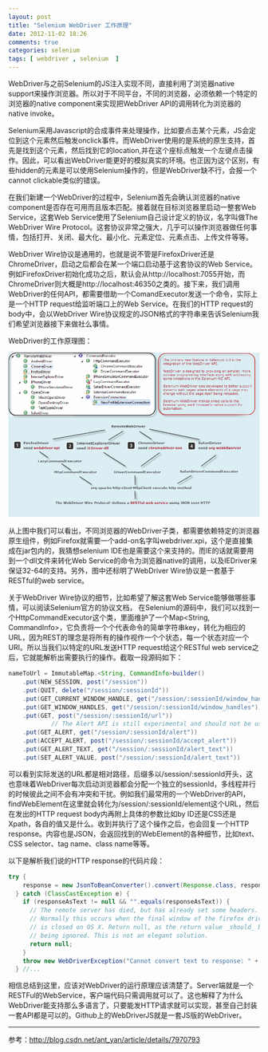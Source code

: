 ```yaml
---
layout: post
title: "Selenium WebDriver 工作原理"
date: 2012-11-02 18:26
comments: true
categories: selenium
tags: [ webdriver , selenium  ]
---
```

WebDriver与之前Selenium的JS注入实现不同，直接利用了浏览器native support来操作浏览器。所以对于不同平台，不同的浏览器，必须依赖一个特定的浏览器的native component来实现把WebDriver API的调用转化为浏览器的native invoke。   

Selenium采用Javascript的合成事件来处理操作，比如要点击某个元素，JS会定位到这个元素然后触发onclick事件。而WebDriver使用的是系统的原生支持，首先是找到这个元素，然后找到它的location,并在这个座标点触发一个左键点击操作。因此，可以看出WebDriver能更好的模拟真实的环境。也正因为这个区别，有些hidden的元素是可以使用Selenium操作的，但是WebDriver缺不行，会报一个cannot clickable类似的错误。    

<!--more-->

在我们新建一个WebDriver的过程中，Selenium首先会确认浏览器的native component是否存在可用而且版本匹配。接着就在目标浏览器里启动一整套Web Service，这套Web Service使用了Selenium自己设计定义的协议，名字叫做The WebDriver Wire Protocol。这套协议非常之强大，几乎可以操作浏览器做任何事情，包括打开、关闭、最大化、最小化、元素定位、元素点击、上传文件等等。

WebDriver Wire协议是通用的，也就是说不管是FirefoxDriver还是ChromeDriver，启动之后都会在某一个端口启动基于这套协议的Web Service。例如FirefoxDriver初始化成功之后，默认会从http://localhost:7055开始，而ChromeDriver则大概是http://localhost:46350之类的。接下来，我们调用WebDriver的任何API，都需要借助一个ComandExecutor发送一个命令，实际上是一个HTTP request给监听端口上的Web Service。在我们的HTTP request的body中，会以WebDriver Wire协议规定的JSON格式的字符串来告诉Selenium我们希望浏览器接下来做社么事情。

WebDriver的工作原理图：

![WebDriver 工作原理图](/images/blog/webdriver-works.png)

从上图中我们可以看出，不同浏览器的WebDriver子类，都需要依赖特定的浏览器原生组件，例如Firefox就需要一个add-on名字叫webdriver.xpi，这个是直接集成在jar包内的，我猜想selenium IDE也是需要这个来支持的。而IE的话就需要用到一个dll文件来转化Web Service的命令为浏览器native的调用，以及IEDriver来保证32-64的支持。另外，图中还标明了WebDriver Wire协议是一套基于RESTful的web service。

关于WebDriver Wire协议的细节，比如希望了解这套Web Service能够做哪些事情，可以阅读Selenium官方的协议文档， 在Selenium的源码中，我们可以找到一个HttpCommandExecutor这个类，里面维护了一个Map<String, CommandInfo>，它负责将一个个代表命令的简单字符串key，转化为相应的URL，因为REST的理念是将所有的操作视作一个个状态，每一个状态对应一个URI。所以当我们以特定的URL发送HTTP request给这个RESTful web service之后，它就能解析出需要执行的操作。截取一段源码如下：   

```java
nameToUrl = ImmutableMap.<String, CommandInfo>builder()  
    .put(NEW_SESSION, post("/session"))  
    .put(QUIT, delete("/session/:sessionId"))  
    .put(GET_CURRENT_WINDOW_HANDLE, get("/session/:sessionId/window_handle"))  
    .put(GET_WINDOW_HANDLES, get("/session/:sessionId/window_handles"))  
    .put(GET, post("/session/:sessionId/url"))  
  			// The Alert API is still experimental and should not be used.  
    .put(GET_ALERT, get("/session/:sessionId/alert"))           	         .put(DISMISS_ALERT, post("/session/:sessionId/dismiss_alert"))  
    .put(ACCEPT_ALERT, post("/session/:sessionId/accept_alert"))  
    .put(GET_ALERT_TEXT, get("/session/:sessionId/alert_text"))  
    .put(SET_ALERT_VALUE, post("/session/:sessionId/alert_text"))  
```
可以看到实际发送的URL都是相对路径，后缀多以/session/:sessionId开头，这也意味着WebDriver每次启动浏览器都会分配一个独立的sessionId，多线程并行的时候彼此之间不会有冲突和干扰。例如我们最常用的一个WebDriver的API，findWebElement在这里就会转化为/session/:sessionId/element这个URL，然后在发出的HTTP request body内再附上具体的参数比如by ID还是CSS还是Xpath，各自的值又是什么。收到并执行了这个操作之后，也会回复一个HTTP response。内容也是JSON，会返回找到的WebElement的各种细节，比如text、CSS selector、tag name、class name等等。

以下是解析我们说的HTTP response的代码片段：

```java
try {  
    response = new JsonToBeanConverter().convert(Response.class, responseAsText);  
  } catch (ClassCastException e) {  
    if (responseAsText != null && "".equals(responseAsText)) {  
      // The remote server has died, but has already set some headers.  
      // Normally this occurs when the final window of the firefox driver  
      // is closed on OS X. Return null, as the return value _should_ be  
      // being ignored. This is not an elegant solution.  
      return null;  
    }  
    throw new WebDriverException("Cannot convert text to response: " + responseAsText, e);  
  } //...  
```

相信总结到这里，应该对WebDriver的运行原理应该清楚了。Server端就是一个RESTFul的WebService，客户端代码只需调用就可以了。这也解释了为什么WebDriver能支持那么多语言了，只要能发HTTP请求就可以实现，甚至自己封装一套API都是可以的。Github上的WebDriverJS就是一套JS版的WebDriver。 



---

参考：<http://blog.csdn.net/ant_yan/article/details/7970793>
